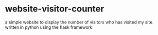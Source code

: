 # website-visitor-counter
a simple website to display the number of visitors who has visited my site. written in python using the flask framework 
